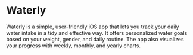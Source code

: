 # Waterly
Waterly is a simple, user-friendly iOS app that lets you track your daily water intake in a tidy and effective way. It offers personalized water goals based on your weight, gender, and daily routine. The app also visualizes your progress with weekly, monthly, and yearly charts.
